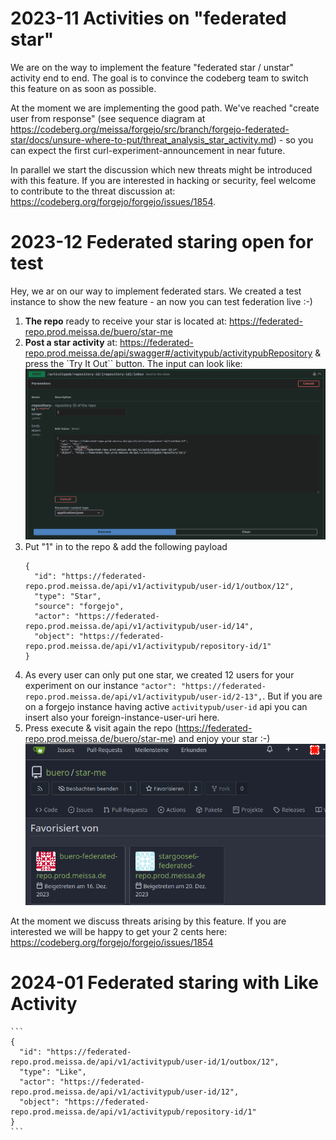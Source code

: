 # 2023-11 Activities on "federated star"

We are on the way to implement the feature "federated star / unstar" activity end to end. The goal is to convince the codeberg team to switch this feature on as soon as possible.

At the moment we are implementing the good path. We've reached "create user from response" (see sequence diagram at https://codeberg.org/meissa/forgejo/src/branch/forgejo-federated-star/docs/unsure-where-to-put/threat_analysis_star_activity.md) - so you can expect the first curl-experiment-announcement in near future.

In parallel we start the discussion which new threats might be introduced with this feature. If you are interested in hacking or security, feel welcome to contribute to the threat discussion at: https://codeberg.org/forgejo/forgejo/issues/1854.

# 2023-12 Federated staring open for test

Hey, we ar on our way to implement federated stars. We created a test instance to show the new feature - an now you can test federation live :-)

1. **The repo** ready to receive your star is located at: https://federated-repo.prod.meissa.de/buero/star-me
2. **Post a star activity** at: https://federated-repo.prod.meissa.de/api/swagger#/activitypub/activitypubRepository & press the `Try It Out`` button. The input can look like: ![star-via-api.png](star-via-api.png)
3. Put "1" in to the repo & add the following payload   
    ```
    {
      "id": "https://federated-repo.prod.meissa.de/api/v1/activitypub/user-id/1/outbox/12",
      "type": "Star",
      "source": "forgejo",
      "actor": "https://federated-repo.prod.meissa.de/api/v1/activitypub/user-id/14",
      "object": "https://federated-repo.prod.meissa.de/api/v1/activitypub/repository-id/1"
    }
    ```
4. As every user can only put one star, we created 12 users for your experiment on our instance `"actor": "https://federated-repo.prod.meissa.de/api/v1/activitypub/user-id/2-13",`. But if you are on a forgejo instance having active `activitypub/user-id` api you can insert also your foreign-instance-user-uri here.
5. Press execute & visit again the repo (https://federated-repo.prod.meissa.de/buero/star-me) and enjoy your star :-) ![find-your-new-star](find-your-new-star.png)

At the moment we discuss threats arising by this feature. If you are interested we will be happy to get your 2 cents here: https://codeberg.org/forgejo/forgejo/issues/1854

# 2024-01 Federated staring with Like Activity


    ```
    {
      "id": "https://federated-repo.prod.meissa.de/api/v1/activitypub/user-id/1/outbox/12",
      "type": "Like",
      "actor": "https://federated-repo.prod.meissa.de/api/v1/activitypub/user-id/12",
      "object": "https://federated-repo.prod.meissa.de/api/v1/activitypub/repository-id/1"
    }
    ```

